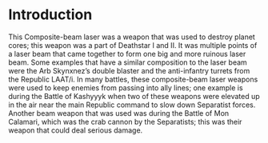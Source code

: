 # Introduction

This Composite-beam laser was a weapon that was used to destroy planet cores; this weapon was a part of Deathstar I and II.
It was multiple points of a laser beam that came together to form one big and more ruinous laser beam.
Some examples that have a similar composition to the laser beam were the Arb Skynxnez’s double blaster and the anti-infantry turrets from the Republic LAAT/i.
In many battles, these composite-beam laser weapons were used to keep enemies from passing into ally lines; one example is during the Battle of Kashyyyk when two of these weapons were elevated up in the air near the main Republic command to slow down Separatist forces.
Another beam weapon that was used was during the Battle of Mon Calamari, which was the crab cannon by the Separatists; this was their weapon that could deal serious damage.
